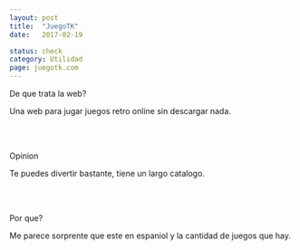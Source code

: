 ```yaml
---
layout: post
title:  "JuegoTK"
date:   2017-02-19

status: check
category: Utilidad
page: juegotk.com
---
```



De que trata la web?

Una web para jugar juegos retro online sin descargar nada.

<br><br>

Opinion

Te puedes divertir bastante, tiene un largo catalogo.

<br><br>

Por que?

Me parece sorprente que este en espaniol y la cantidad de juegos que hay.